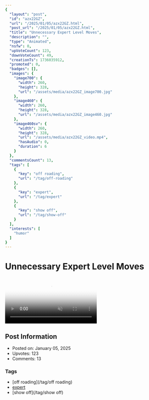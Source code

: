 ```yaml
---
{
  "layout": "post",
  "id": "azx22GZ",
  "url": "/2025/01/05/azx22GZ.html",
  "post_url": "/2025/01/05/azx22GZ.html",
  "title": "Unnecessary Expert Level Moves",
  "description": "",
  "type": "Animated",
  "nsfw": 0,
  "upVoteCount": 123,
  "downVoteCount": 49,
  "creationTs": 1736035912,
  "promoted": 0,
  "badges": [],
  "images": {
    "image700": {
      "width": 260,
      "height": 328,
      "url": "/assets/media/azx22GZ_image700.jpg"
    },
    "image460": {
      "width": 260,
      "height": 328,
      "url": "/assets/media/azx22GZ_image460.jpg"
    },
    "image460sv": {
      "width": 260,
      "height": 328,
      "url": "/assets/media/azx22GZ_video.mp4",
      "hasAudio": 0,
      "duration": 6
    }
  },
  "commentsCount": 13,
  "tags": [
    {
      "key": "off roading",
      "url": "/tag/off-roading"
    },
    {
      "key": "expert",
      "url": "/tag/expert"
    },
    {
      "key": "show off",
      "url": "/tag/show-off"
    }
  ],
  "interests": [
    "humor"
  ]
}
---
```


# Unnecessary Expert Level Moves

<video controls playsinline loop muted poster="/assets/media/azx22GZ_image460.jpg">
  <source src="/assets/media/azx22GZ_video.mp4" type="video/mp4">
  Your browser does not support the video tag.
</video>

## Post Information

- Posted on: January 05, 2025
- Upvotes: 123
- Comments: 13

### Tags

- [off roading](/tag/off roading)
- [expert](/tag/expert)
- [show off](/tag/show off)
